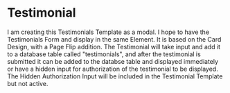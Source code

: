 # Testimonial

I am creating this Testimonials Template as a modal. I hope to have the Testimonials Form and display in the same Element.
It is based on the Card Design, with a Page Flip addition. The Testimonial will take input and add it to a database table called "testimonials",
and after the testimonial is submitted it can be added to the databse table and displayed immediately or have a hidden input for authorization of the testimonial to be displayed. The Hidden Authorization Input will be included in the Testimonial Template but not active.

